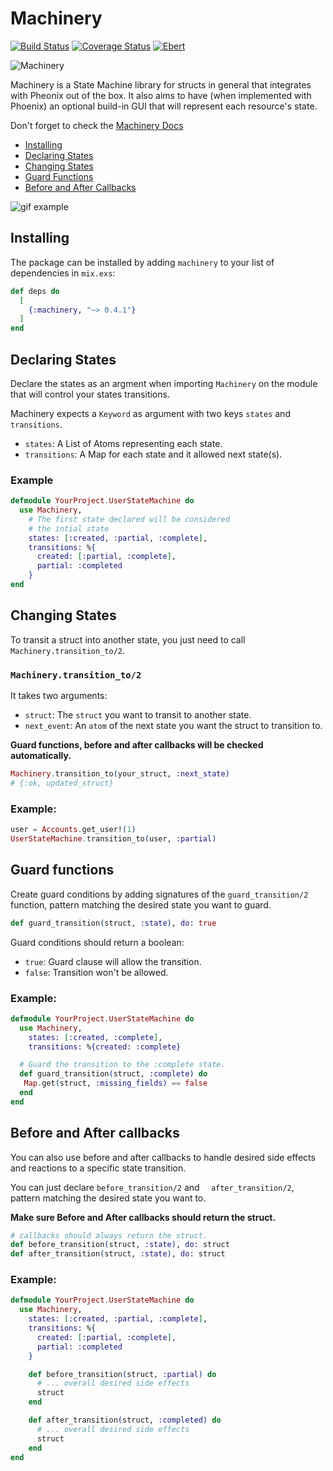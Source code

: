 # Machinery

[![Build Status](https://travis-ci.org/joaomdmoura/machinery.svg?branch=master)](https://travis-ci.org/joaomdmoura/machinery)
[![Coverage Status](https://coveralls.io/repos/github/joaomdmoura/machinery/badge.svg?branch=master)](https://coveralls.io/github/joaomdmoura/machinery?branch=master)
[![Ebert](https://ebertapp.io/github/joaomdmoura/machinery.svg)](https://ebertapp.io/github/joaomdmoura/machinery)

![Machinery](https://github.com/joaomdmoura/machinery/blob/master/logo.png)

Machinery is a State Machine library for structs in general that integrates with
Pheonix out of the box.
It also aims to have (when implemented with Phoenix) an optional build-in GUI
that will represent each resource's state.

Don't forget to check the [Machinery Docs](https://hexdocs.pm/machinery)

- [Installing](#installing)
- [Declaring States](#declaring-states)
- [Changing States](#changing-states)
- [Guard Functions](#guard-functions)
- [Before and After Callbacks](#before-and-after-callbacks)

![gif example](https://imgur.com/xR3D640.gif)


## Installing

The package can be installed by adding `machinery` to your list of
dependencies in `mix.exs`:

```elixir
def deps do
  [
    {:machinery, "~> 0.4.1"}
  ]
end
```

## Declaring States

Declare the states as an argment when importing `Machinery` on the module that
will control your states transitions.

Machinery expects a `Keyword` as argument with two keys `states` and `transitions`.

- `states`: A List of Atoms representing each state.
- `transitions`: A Map for each state and it allowed next state(s).

### Example

```elixir
defmodule YourProject.UserStateMachine do
  use Machinery,
    # The first state declared will be considered
    # the intial state
    states: [:created, :partial, :complete],
    transitions: %{
      created: [:partial, :complete],
      partial: :completed
    }
end
```

## Changing States

To transit a struct into another state, you just need to call `Machinery.transition_to/2`.

### `Machinery.transition_to/2`
It takes two arguments:

- `struct`: The `struct` you want to transit to another state.
- `next_event`: An `atom` of the next state you want the struct to transition to.

**Guard functions, before and after callbacks will be checked automatically.**

```elixir
Machinery.transition_to(your_struct, :next_state)
# {:ok, updated_struct}
```

### Example:

```elixir
user = Accounts.get_user!(1)
UserStateMachine.transition_to(user, :partial)
```

## Guard functions
Create guard conditions by adding signatures of the `guard_transition/2`
function, pattern matching the desired state you want to guard.

```elixir
def guard_transition(struct, :state), do: true
```

Guard conditions should return a boolean:
  - `true`: Guard clause will allow the transition.
  - `false`: Transition won't be allowed.

### Example:

```elixir
defmodule YourProject.UserStateMachine do
  use Machinery,
    states: [:created, :complete],
    transitions: %{created: :complete}

  # Guard the transition to the :complete state.
  def guard_transition(struct, :complete) do
   Map.get(struct, :missing_fields) == false
  end
end
```

## Before and After callbacks

You can also use before and after callbacks to handle desired side effects and
reactions to a specific state transition.

You can just declare `before_transition/2` and `  after_transition/2`,
pattern matching the desired state you want to.

**Make sure Before and After callbacks should return the struct.**

```elixir
# callbacks should always return the struct.
def before_transition(struct, :state), do: struct
def after_transition(struct, :state), do: struct
```

### Example:

```elixir
defmodule YourProject.UserStateMachine do
  use Machinery,
    states: [:created, :partial, :complete],
    transitions: %{
      created: [:partial, :complete],
      partial: :completed
    }

    def before_transition(struct, :partial) do
      # ... overall desired side effects
      struct
    end

    def after_transition(struct, :completed) do
      # ... overall desired side effects
      struct
    end
end
```
